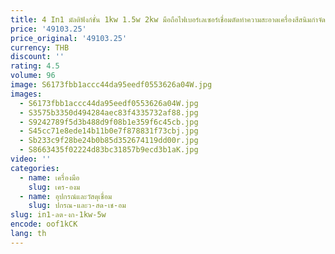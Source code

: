 ```yaml
---
title: 4 In1 มัลติฟังก์ชั่น 1kw 1.5w 2kw มือถือไฟเบอร์เลเซอร์เชื่อมตัดทําความสะอาดเครื่องสีสนิมกําจัดเครื่องเชื่อม
price: '49103.25'
price_original: '49103.25'
currency: THB
discount: ''
rating: 4.5
volume: 96
image: S6173fbb1accc44da95eedf0553626a04W.jpg
images:
  - S6173fbb1accc44da95eedf0553626a04W.jpg
  - S3575b3350d494284aec83f4335732af88.jpg
  - S9242789f5d3b488d9f08b1e359f6c45cb.jpg
  - S45cc71e8ede14b11b0e7f878831f73cbj.jpg
  - Sb233c9f28be24b0b85d352674119dd00r.jpg
  - S8663435f02224d83bc31857b9ecd3b1aK.jpg
video: ''
categories:
  - name: เครื่องมือ
    slug: เคร-องม
  - name: อุปกรณ์และวัสดุเชื่อม
    slug: ปกรณ-และว-สด-เช-อม
slug: in1-ลต-งก-1kw-5w
encode: oof1kCK
lang: th
---
```

  